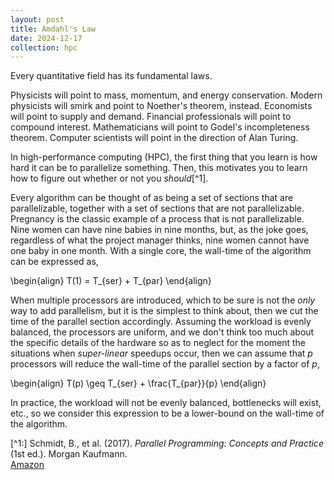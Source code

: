 ```yaml
---
layout: post
title: Amdahl's Law
date: 2024-12-17
collection: hpc
---
```

Every quantitative field has its fundamental laws. 

Physicists will point to mass, momentum, and energy conservation. Modern physicists will smirk and point to Noether's theorem, instead. 
Economists will point to supply and demand. Financial professionals will point to compound interest. 
Mathematicians will point to Godel's incompleteness theorem. Computer scientists will point in the direction of Alan Turing. 

In high-performance computing (HPC), the first thing that you learn is how hard it can be to parallelize something. Then, this motivates you to learn how to figure out whether or not you *should*[^1]. 

Every algorithm can be thought of as being a set of sections that are parallelizable, together with a set of sections that are not parallelizable. Pregnancy is the classic example of a process that is not parallelizable. 
Nine women can have nine babies in nine months, but, as the joke goes, regardless of what the project manager thinks, nine women cannot have one baby in one month. With a single core, the wall-time of 
the algorithm can be expressed as, 

\begin{align}
T(1) = T_{ser} + T_{par}
\end{align} 

When multiple processors are introduced, which to be sure is not the *only* way to add parallelism, but it is the simplest to think about, then we cut the time of the parallel section accordingly. 
Assuming the workload is evenly balanced, the processors are uniform, and we don't think too much about the specific details of the hardware so as to neglect for the moment the situations when *super-linear* speedups occur, 
then we can assume that $p$ processors will reduce the wall-time of the parallel section by a factor of $p$,

\begin{align}
T(p) \geq T_{ser} + \frac{T_{par}}{p}
\end{align}

In practice, the workload will not be evenly balanced, bottlenecks will exist, etc., so we consider this expression to be a lower-bound on the wall-time of the algorithm. 
 
<!-- References -->
[^1:] Schmidt, B., et al. (2017). *Parallel Programming: Concepts and Practice* (1st ed.). Morgan Kaufmann.  
[Amazon](https://www.amazon.com/Parallel-Programming-Bertil-Schmidt-Ph-D/dp/0128498900)